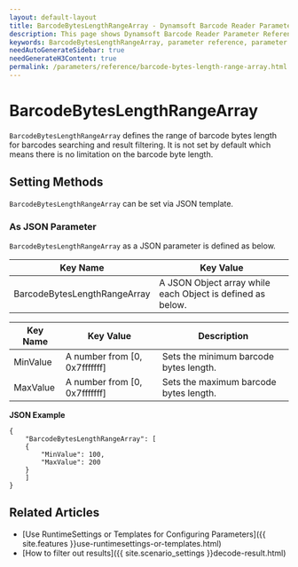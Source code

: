 ```yaml
---
layout: default-layout
title: BarcodeBytesLengthRangeArray - Dynamsoft Barcode Reader Parameter Reference
description: This page shows Dynamsoft Barcode Reader Parameter Reference for BarcodeBytesLengthRangeArray.
keywords: BarcodeBytesLengthRangeArray, parameter reference, parameter
needAutoGenerateSidebar: true
needGenerateH3Content: true
permalink: /parameters/reference/barcode-bytes-length-range-array.html
---
```



# BarcodeBytesLengthRangeArray 

`BarcodeBytesLengthRangeArray` defines the range of barcode bytes length for barcodes searching and result filtering. It is not set by default which means there is no limitation on the barcode byte length.

    
## Setting Methods
`BarcodeBytesLengthRangeArray` can be set via JSON template.

### As JSON Parameter
`BarcodeBytesLengthRangeArray` as a JSON parameter is defined as below.   

| Key Name | Key Value |
| -------- | --------- |
| BarcodeBytesLengthRangeArray | A JSON Object array while each Object is defined as below. |

| Key Name | Key Value | Description |
| -------- | --------- | ----------- |
| MinValue | A number from [0, 0x7fffffff] | Sets the minimum barcode bytes length.  |
| MaxValue | A number from [0, 0x7fffffff] | Sets the maximum barcode bytes length. |


**JSON Example**   
```
{
    "BarcodeBytesLengthRangeArray": [
    {
        "MinValue": 100,
        "MaxValue": 200
    }
    ]
}
```


<!--
## Impacts on Performance
### Speed
Enabling `BarcodeBytesLengthRangeArray` for filtering may speed up the process.

### Read Rate
Enabling `BarcodeBytesLengthRangeArray` to filter out results may reduce the Read Rate. 

### Accuracy
Enabling `BarcodeBytesLengthRangeArray` to filter out results may improve the Accuracy.

-->
## Related Articles
- [Use RuntimeSettings or Templates for Configuring Parameters]({{ site.features }}use-runtimesettings-or-templates.html)
- [How to filter out results]({{ site.scenario_settings }}decode-result.html)
